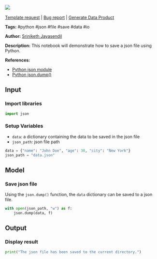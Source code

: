 <a href="https://app.naas.ai/user-redirect/naas/downloader?url=https://raw.githubusercontent.com/jupyter-naas/awesome-notebooks/master/Python/Python_Save_json_file.ipynb" target="_parent"><img src="https://naasai-public.s3.eu-west-3.amazonaws.com/Open_in_Naas_Lab.svg"/></a><br><br><a href="https://github.com/jupyter-naas/awesome-notebooks/issues/new?assignees=&labels=&template=template-request.md&title=Tool+-+Action+of+the+notebook+">Template request</a> | <a href="https://github.com/jupyter-naas/awesome-notebooks/issues/new?assignees=&labels=bug&template=bug_report.md&title=Python+-+Save+json+file:+Error+short+description">Bug report</a> | <a href="https://app.naas.ai/user-redirect/naas/downloader?url=https://raw.githubusercontent.com/jupyter-naas/awesome-notebooks/master/Naas/Naas_Start_data_product.ipynb" target="_parent">Generate Data Product</a>

**Tags:** #python #json #file #save #data #io

**Author:** [Sriniketh Jayasendil](https://www.linkedin.com/in/sriniketh-jayasendil/)

**Description:** This notebook will demonstrate how to save a json file using Python.

**References:**
- [Python json module](https://docs.python.org/3/library/json.html)
- [Python json.dump()](https://www.programiz.com/python-programming/methods/json/dump)

## Input

### Import libraries


```python
import json
```

### Setup Variables
- `data`: a dictionary containing the data to be saved in the json file
- `json_path`: json file path


```python
data = {"name": "John Doe", "age": 30, "city": "New York"}
json_path = "data.json"
```

## Model

### Save json file

Using the `json.dump()` function, the `data` dictionary can be saved to a json file.


```python
with open(json_path, "w") as f:
    json.dump(data, f)
```

## Output

### Display result


```python
print("The json file has been saved to the current directory.")
```

 

 
